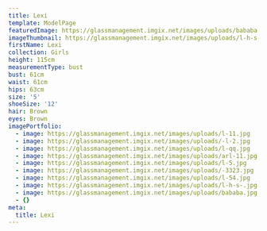 ```yaml
---
title: Lexi
template: ModelPage
featuredImage: https://glassmanagement.imgix.net/images/uploads/bababa.jpg
imageThumbnail: https://glassmanagement.imgix.net/images/uploads/l-h-s-.jpg
firstName: Lexi
collection: Girls
height: 115cm
measurementType: bust
bust: 61cm
waist: 61cm
hips: 63cm
size: '5'
shoeSize: '12'
hair: Brown
eyes: Brown
imagePortfolio:
  - image: https://glassmanagement.imgix.net/images/uploads/l-11.jpg
  - image: https://glassmanagement.imgix.net/images/uploads/-l-2.jpg
  - image: https://glassmanagement.imgix.net/images/uploads/l-qq.jpg
  - image: https://glassmanagement.imgix.net/images/uploads/arl-11.jpg
  - image: https://glassmanagement.imgix.net/images/uploads/l-5.jpg
  - image: https://glassmanagement.imgix.net/images/uploads/-3323.jpg
  - image: https://glassmanagement.imgix.net/images/uploads/l-54.jpg
  - image: https://glassmanagement.imgix.net/images/uploads/l-h-s-.jpg
  - image: https://glassmanagement.imgix.net/images/uploads/bababa.jpg
  - {}
meta:
  title: Lexi
---
```


